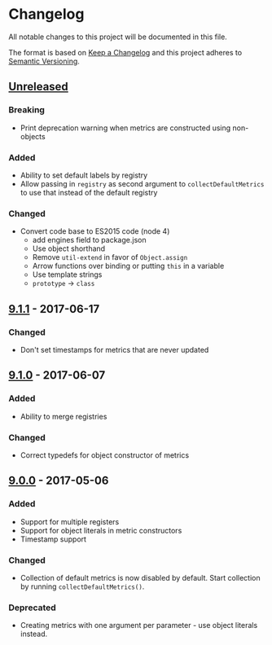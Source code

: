 # Changelog
All notable changes to this project will be documented in this file.

The format is based on [Keep a Changelog](http://keepachangelog.com/) and this project adheres to [Semantic Versioning](http://semver.org/).

## [Unreleased]
### Breaking
- Print deprecation warning when metrics are constructed using non-objects
### Added
- Ability to set default labels by registry
- Allow passing in `registry` as second argument to `collectDefaultMetrics` to use that instead of the default registry
### Changed
- Convert code base to ES2015 code (node 4)
  - add engines field to package.json
  - Use object shorthand
  - Remove `util-extend` in favor of `Object.assign`
  - Arrow functions over binding or putting `this` in a variable
  - Use template strings
  - `prototype` -> `class`

## [9.1.1] - 2017-06-17
### Changed
- Don't set timestamps for metrics that are never updated

## [9.1.0] - 2017-06-07
### Added
- Ability to merge registries

### Changed
- Correct typedefs for object constructor of metrics

## [9.0.0] - 2017-05-06
### Added
- Support for multiple registers
- Support for object literals in metric constructors
- Timestamp support

### Changed
- Collection of default metrics is now disabled by default. Start collection by running `collectDefaultMetrics()`.

### Deprecated
- Creating metrics with one argument per parameter - use object literals instead.


[Unreleased]: https://github.com/siimon/prom-client/compare/v9.1.1...HEAD
[9.1.1]: https://github.com/siimon/prom-client/compare/v9.1.0...v9.1.1
[9.1.0]: https://github.com/siimon/prom-client/compare/v9.0.0...v9.1.0
[9.0.0]: https://github.com/siimon/prom-client/commit/1ef835f908e1a5032f228bbc754479fe7ccf5201
